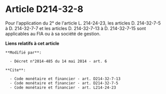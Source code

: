 # Article D214-32-8

Pour l'application du 2° de l'article L. 214-24-23, les articles D. 214-32-7-5 à D. 214-32-7-7 et les articles D. 214-32-7-13
à D. 214-32-7-15 sont applicables au FIA ou à sa société de gestion.

**Liens relatifs à cet article**

	**Modifié par**:

	  - Décret n°2014-485 du 14 mai 2014 - art. 6

	**Cite**:

	  - Code monétaire et financier - art. D214-32-7-13
	  - Code monétaire et financier - art. D214-32-7-5
	  - Code monétaire et financier - art. L214-24-23
